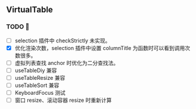 ## VirtualTable

### TODO 🚧 

- [ ] selection 插件中 checkStrictly 未实现。
- [x] 优化渲染次数，selection 插件中设置 columnTitle 为函数时可以看到调用次数很多。
- [ ] 虚拟列表查找 anchor 时优化为二分查找法。
- [ ] useTableDiy 兼容
- [ ] useTableResize 兼容
- [ ] useTableSort 兼容
- [ ] KeyboardFocus 测试
- [ ] 窗口 resize、滚动容器 resize 时重新计算
